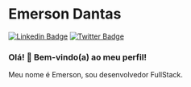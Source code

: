 # Emerson Dantas

[![Linkedin Badge](https://img.shields.io/badge/-LinkedIn-blue?style=flat-square&logo=Linkedin&logoColor=white&link=https://www.linkedin.com/in/rebeccamanzi/)](https://www.linkedin.com/in/dantasemerson/)
[![Twitter Badge](https://img.shields.io/badge/-Twitter-1ca0f1?style=flat-square&labelColor=1ca0f1&logo=twitter&logoColor=white&link=https://twitter.com/lgdbittencourt)](https://twitter.com/emerson.dantass)

### Olá! 👋 Bem-vindo(a) ao meu perfil!

Meu nome é Emerson, sou desenvolvedor FullStack.

